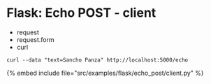 # Flask: Echo POST - client

* request
* request.form
* curl

```
curl --data "text=Sancho Panza" http://localhost:5000/echo
```

{% embed include file="src/examples/flask/echo_post/client.py" %}


